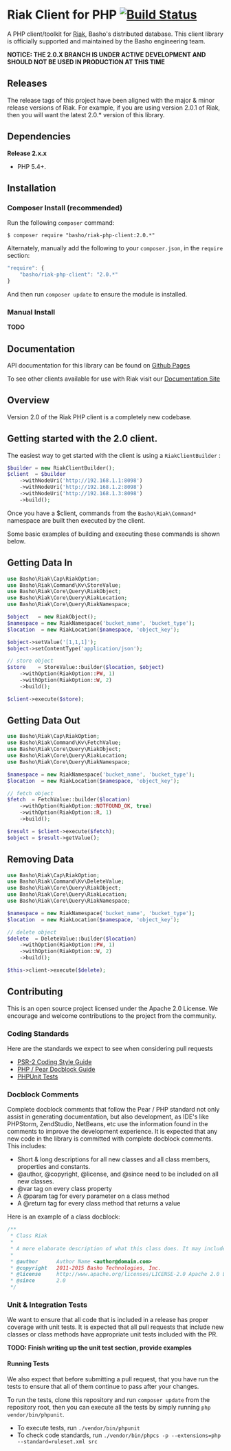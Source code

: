 # Riak Client for PHP [![Build Status](https://secure.travis-ci.org/basho/riak-php-client.png?branch=master)](http://travis-ci.org/basho/riak-php-client)

A PHP client/toolkit for [Riak](http://basho.com/riak/), Basho's distributed database. This client library is officially supported and
maintained by the Basho engineering team.

**NOTICE: THE 2.0.X BRANCH IS UNDER ACTIVE DEVELOPMENT AND SHOULD NOT BE USED IN PRODUCTION AT THIS TIME**

## Releases

The release tags of this project have been aligned with the major & minor release versions of Riak. For example, if you
are using version 2.0.1 of Riak, then you will want the latest 2.0.* version of this library.

## Dependencies

**Release 2.x.x**
* PHP 5.4+.


## Installation

### Composer Install (recommended)

Run the following `composer` command:

```console
$ composer require "basho/riak-php-client:2.0.*"
```

Alternately, manually add the following to your `composer.json`, in the `require` section:

```javascript
"require": {
    "basho/riak-php-client": "2.0.*"
}
```

And then run `composer update` to ensure the module is installed.

### Manual Install

**TODO**

## Documentation
API documentation for this library can be found on [Github Pages](http://basho.github.com/riak-php-client)

To see other clients available for use with Riak visit our
[Documentation Site](http://docs.basho.com/riak/latest/dev/using/libraries)

## Overview

Version 2.0 of the Riak PHP client is a completely new codebase.

## Getting started with the 2.0 client.

The easiest way to get started with the client is using a `RiakClientBuilder` :

```php
$builder = new RiakClientBuilder();
$client  = $builder
    ->withNodeUri('http://192.168.1.1:8098')
    ->withNodeUri('http://192.168.1.2:8098')
    ->withNodeUri('http://192.168.1.3:8098')
    ->build();

```

Once you have a $client, commands from the `Basho\Riak\Command*` namespace are built then executed by the client.

Some basic examples of building and executing these commands is shown
below.

## Getting Data In

```php
use Basho\Riak\Cap\RiakOption;
use Basho\Riak\Command\Kv\StoreValue;
use Basho\Riak\Core\Query\RiakObject;
use Basho\Riak\Core\Query\RiakLocation;
use Basho\Riak\Core\Query\RiakNamespace;

$object   = new RiakObject();
$namespace = new RiakNamespace('bucket_name', 'bucket_type');
$location  = new RiakLocation($namespace, 'object_key');

$object->setValue('[1,1,1]');
$object->setContentType('application/json');

// store object
$store    = StoreValue::builder($location, $object)
    ->withOption(RiakOption::PW, 1)
    ->withOption(RiakOption::W, 2)
    ->build();

$client->execute($store);
```

## Getting Data Out

```php
use Basho\Riak\Cap\RiakOption;
use Basho\Riak\Command\Kv\FetchValue;
use Basho\Riak\Core\Query\RiakObject;
use Basho\Riak\Core\Query\RiakLocation;
use Basho\Riak\Core\Query\RiakNamespace;

$namespace = new RiakNamespace('bucket_name', 'bucket_type');
$location  = new RiakLocation($namespace, 'object_key');

// fetch object
$fetch  = FetchValue::builder($location)
    ->withOption(RiakOption::NOTFOUND_OK, true)
    ->withOption(RiakOption::R, 1)
    ->build();

$result = $client->execute($fetch);
$object = $result->getValue();
```

## Removing Data

```php
use Basho\Riak\Cap\RiakOption;
use Basho\Riak\Command\Kv\DeleteValue;
use Basho\Riak\Core\Query\RiakObject;
use Basho\Riak\Core\Query\RiakLocation;
use Basho\Riak\Core\Query\RiakNamespace;

$namespace = new RiakNamespace('bucket_name', 'bucket_type');
$location  = new RiakLocation($namespace, 'object_key');

// delete object
$delete  = DeleteValue::builder($location)
    ->withOption(RiakOption::PW, 1)
    ->withOption(RiakOption::W, 2)
    ->build();

$this->client->execute($delete);
```

## Contributing

This is an open source project licensed under the Apache 2.0 License. We encourage and welcome contributions to the
project from the community.

### Coding Standards

Here are the standards we expect to see when considering pull requests

* [PSR-2 Coding Style Guide](https://github.com/php-fig/fig-standards/blob/master/accepted/PSR-2-coding-style-guide.md)
* [PHP / Pear Docblock Guide](http://pear.php.net/manual/en/standards.sample.php)
* [PHPUnit Tests](https://phpunit.de/manual/current/en/phpunit-book.html)

### Docblock Comments

Complete docblock comments that follow the Pear / PHP standard not only assist in generating documentation, but also 
development, as IDE's like PHPStorm, ZendStudio, NetBeans, etc use the information found in the comments to improve the
development experience. It is expected that any new code in the library is committed with complete docblock comments.
This includes:

* Short & long descriptions for all new classes and all class members, properties and constants.
* @author, @copyright, @license, and @since need to be included on all new classes.
* @var tag on every class property
* A @param tag for every parameter on a class method
* A @return tag for every class method that returns a value

Here is an example of a class docblock:
```php
/**
 * Class Riak
 *
 * A more elaborate description of what this class does. It may include warnings, limitations or examples.
 *
 * @author      Author Name <author@domain.com>
 * @copyright   2011-2015 Basho Technologies, Inc.
 * @license     http://www.apache.org/licenses/LICENSE-2.0 Apache 2.0 License
 * @since       2.0
 */
```

### Unit & Integration Tests

We want to ensure that all code that is included in a release has proper coverage with unit tests. It is expected that
all pull requests that include new classes or class methods have appropriate unit tests included with the PR.

**TODO: Finish writing up the unit test section, provide examples**

#### Running Tests

We also expect that before submitting a pull request, that you have run the tests to ensure that all of them
continue to pass after your changes.

To run the tests, clone this repository and run `composer update` from the repository root, then you can execute all the tests by simply running
`php vendor/bin/phpunit`.

* To execute tests, run `./vendor/bin/phpunit`
* To check code standards, run `./vendor/bin/phpcs -p --extensions=php  --standard=ruleset.xml src`
